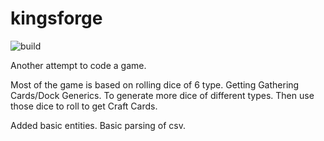 # kingsforge

![build](https://travis-ci.org/sbelkin/kingsforge.svg?branch=master)

Another attempt to code a game.

Most of the game is based on rolling dice of 6 type.
Getting Gathering Cards/Dock Generics. To generate more dice of different types.
Then use those dice to roll to get Craft Cards.
 
Added basic entities. Basic parsing of csv. 
